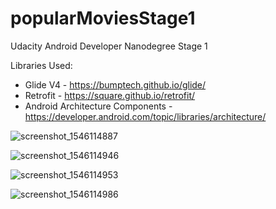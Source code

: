 # popularMoviesStage1
Udacity Android Developer Nanodegree Stage 1

Libraries Used: 
* Glide V4 - https://bumptech.github.io/glide/
* Retrofit - https://square.github.io/retrofit/
* Android Architecture Components - https://developer.android.com/topic/libraries/architecture/

![screenshot_1546114887](https://user-images.githubusercontent.com/21308532/50542065-afef5b80-0bbb-11e9-9b5e-356932abbd53.png)

![screenshot_1546114946](https://user-images.githubusercontent.com/21308532/50542066-b251b580-0bbb-11e9-95e1-1802712463f4.png)

![screenshot_1546114953](https://user-images.githubusercontent.com/21308532/50542070-bbdb1d80-0bbb-11e9-9996-ee20484c10a4.png)

![screenshot_1546114986](https://user-images.githubusercontent.com/21308532/50542071-be3d7780-0bbb-11e9-967d-35c61424eac1.png)

